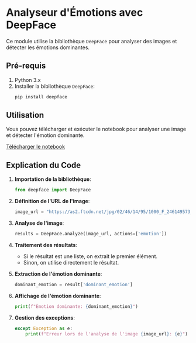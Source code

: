 # Analyseur d'Émotions avec DeepFace

Ce module utilise la bibliothèque `DeepFace` pour analyser des images et détecter les émotions dominantes.

## Pré-requis

1. Python 3.x
2. Installer la bibliothèque `DeepFace`:
    ```bash
    pip install deepface
    ```

## Utilisation

Vous pouvez télécharger et exécuter le notebook pour analyser une image et détecter l'émotion dominante. 

[Télécharger le notebook](emotion.ipynb)
## Explication du Code

1. **Importation de la bibliothèque**:
    ```python
    from deepface import DeepFace
    ```

2. **Définition de l'URL de l'image**:
    ```python
    image_url = "https://as2.ftcdn.net/jpg/02/46/14/95/1000_F_246149573_1dbnEopMZjSflWG4ZvojXhVVV8cTewTW.jpg"
    ```

3. **Analyse de l'image**:
    ```python
    results = DeepFace.analyze(image_url, actions=['emotion'])
    ```

4. **Traitement des résultats**:
    - Si le résultat est une liste, on extrait le premier élément.
    - Sinon, on utilise directement le résultat.

5. **Extraction de l'émotion dominante**:
    ```python
    dominant_emotion = result['dominant_emotion']
    ```

6. **Affichage de l'émotion dominante**:
    ```python
    print(f"Emotion dominante: {dominant_emotion}")
    ```

7. **Gestion des exceptions**:
    ```python
    except Exception as e:
        print(f"Erreur lors de l'analyse de l'image {image_url}: {e}")
    ```


